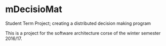 # mDecisioMat
Student Term Project; creating a distributed decision making program

This is a project for the software architecture corse of the winter semester 2016/17.
